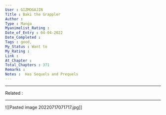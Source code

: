 ```yaml
---
User : GIZMOGAJIN
Title : Baki the Grappler
Author : 
Type : Manga
Myanimelist_Rating : 
Date_of_Entry : 04-04-2022 
Date_Completed : 
Tags : good, 
My_Status : Want to 
My_Rating : 
Link : 
At_Chapter : 
Total_Chapters : 371
Remarks : 
Notes :  Has Sequels and Prequels
---
```

---
Related : 

---
![[Pasted image 20220717071717.jpg]]